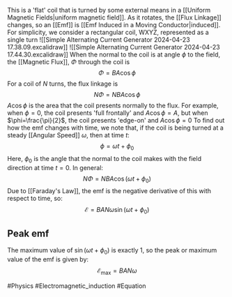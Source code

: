 This is a 'flat' coil that is turned by some external means in a [[Uniform Magnetic Fields|uniform magnetic field]]. As it rotates, the [[Flux Linkage]] changes, so an [[Emf]] is [[Emf Induced in a Moving Conductor|induced]]. For simplicity, we consider a rectangular coil, WXYZ, represented as a single turn
![[Simple Alternating Current Generator 2024-04-23 17.38.09.excalidraw]]
![[Simple Alternating Current Generator 2024-04-23 17.44.30.excalidraw]]
When the normal to the coil is at angle $\phi$ to the field, the [[Magnetic Flux]], $\Phi$ through the coil is
$$
\Phi=BA\cos \phi
$$
For a coil of $N$ turns, the flux linkage is
$$
N\Phi=NBA\cos \phi
$$
$A\cos \phi$ is the area that the coil presents normally to the flux. For example, when $\phi=0$, the coil presents 'full frontally' and $A\cos \phi=A$, but when $\phi=\frac{\pi}{2}$, the coil presents 'edge-on' and $A\cos \phi=0$
To find out how the emf changes with time, we note that, if the coil is being turned at a steady [[Angular Speed]] $\omega$, then at time $t$:
$$
\phi=\omega t+\phi_{0}
$$
Here, $\phi_{0}$ is the angle that the normal to the coil makes with the field direction at time $t=0$. In general:
$$
N\Phi=NBA\cos(\omega t+\phi_{0})
$$
Due to [[Faraday's Law]], the emf is the negative derivative of this with respect to time, so:
$$
\mathscr{E}=BAN\omega \sin(\omega t+\phi_{0})
$$

## Peak emf
The maximum value of $\sin(\omega t+\phi_{0})$ is exactly 1, so the peak or maximum value of the emf is given by:
$$
\mathscr{E}_\text{max}=BAN\omega
$$

#Physics #Electromagnetic_induction #Equation